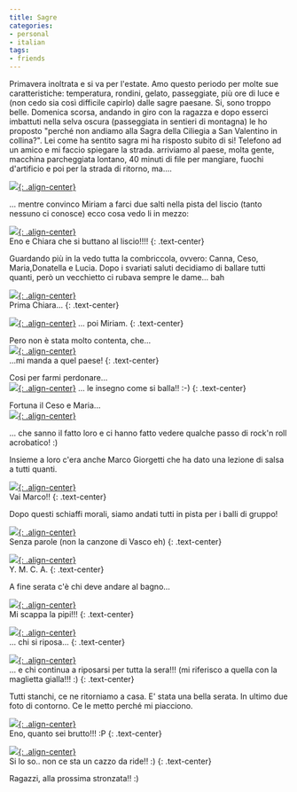 ```yaml
---
title: Sagre
categories:
- personal
- italian
tags:
- friends
---
```

Primavera inoltrata e si va per l'estate. Amo questo periodo per molte sue
caratteristiche: temperatura, rondini, gelato, passeggiate, più ore di luce e
(non cedo sia così difficile capirlo) dalle sagre paesane. Si, sono troppo
belle. Domenica scorsa, andando in giro con la ragazza e dopo esserci
imbattuti nella selva oscura (passeggiata in sentieri di montagna) le ho
proposto "perché non andiamo alla Sagra della Ciliegia a San Valentino in
collina?". Lei come ha sentito sagra mi ha risposto subito di si! Telefono ad
un amico e mi faccio spiegare la strada. arriviamo al paese, molta gente,
macchina parcheggiata lontano, 40 minuti di file per mangiare, fuochi
d'artificio e poi per la strada di ritorno, ma....

[![]({{site.url}}/images/img_1592.jpg){: .align-center}]({{site.url}}/images/img_1592.jpg)

... mentre convinco Miriam a farci due salti nella pista del liscio (tanto
nessuno ci conosce) ecco cosa vedo li in mezzo:

[![]({{site.url}}/images/img_1647.jpg){: .align-center}]({{site.url}}/images/img_1647.jpg)  
Eno e Chiara che si buttano al liscio!!!!
{: .text-center}

Guardando più in la vedo tutta la combriccola, ovvero: Canna, Ceso,
Maria,Donatella e Lucia. Dopo i svariati saluti decidiamo di ballare tutti
quanti, però un vecchietto ci rubava sempre le dame... bah

[![]({{site.url}}/images/img_1661.jpg){: .align-center}]({{site.url}}/images/img_1661.jpg)  
Prima Chiara... 
{: .text-center}

[![]({{site.url}}/images/img_1640.jpg){: .align-center}]({{site.url}}/images/img_1640.jpg)
... poi Miriam.
{: .text-center}
  
Pero non è stata molto contenta, che...  
[![]({{site.url}}/images/img_1641.jpg){: .align-center}]({{site.url}}/images/img_1641.jpg)  
...mi manda a quel paese!
{: .text-center}

Cosi per farmi perdonare...  
[![]({{site.url}}/images/img_1648.jpg){: .align-center}]({{site.url}}/images/img_1648.jpg)
... le insegno come si balla!! :-)
{: .text-center}
  
Fortuna il Ceso e Maria...  
[![]({{site.url}}/images/img_1642.jpg){: .align-center}]({{site.url}}/images/img_1642.jpg)  

... che sanno il fatto loro e ci hanno fatto vedere qualche passo di rock'n
roll acrobatico! :)


Insieme a loro c'era anche Marco Giorgetti che ha dato una lezione di salsa a
tutti quanti.

[![]({{site.url}}/images/img_1629.jpg){: .align-center}]({{site.url}}/images/img_1629.jpg)  
Vai Marco!!
{: .text-center}

Dopo questi schiaffi morali, siamo andati tutti in pista per i balli di
gruppo!

[![]({{site.url}}/images/img_1663.jpg){: .align-center}]({{site.url}}/images/img_1663.jpg)  
Senza parole (non la canzone di Vasco eh)
{: .text-center}

[![]({{site.url}}/images/img_1638.jpg){: .align-center}]({{site.url}}/images/img_1638.jpg)  
Y. M. C. A. 
{: .text-center}

A fine serata c'è chi deve andare al bagno...

[![]({{site.url}}/images/img_1657.jpg){: .align-center}]({{site.url}}/images/img_1657.jpg)  
Mi scappa la pipi!!!
{: .text-center}

[![]({{site.url}}/images/img_1659.jpg){: .align-center}]({{site.url}}/images/img_1659.jpg)  
... chi si riposa...
{: .text-center}

[![]({{site.url}}/images/img_1632.jpg){: .align-center}]({{site.url}}/images/img_1632.jpg)  
... e chi continua a riposarsi per tutta la sera!!! (mi riferisco a quella
con la maglietta gialla!!! :)
{: .text-center}

Tutti stanchi, ce ne ritorniamo a casa. E' stata una bella serata. In
ultimo due foto di contorno. Ce le metto perché mi piacciono.

[![]({{site.url}}/images/img_1665.jpg){: .align-center}]({{site.url}}/images/img_1665.jpg)  
Eno, quanto sei brutto!!! :P
{: .text-center}

[![]({{site.url}}/images/img_1633.jpg){: .align-center}]({{site.url}}/images/img_1633.jpg)  
Si lo so.. non ce sta un cazzo da ride!! :)
{: .text-center}

Ragazzi, alla prossima stronzata!! :)

